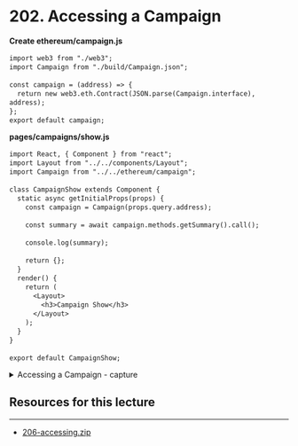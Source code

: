 # 202. Accessing a Campaign

**Create ethereum/campaign.js**
```
import web3 from "./web3";
import Campaign from "./build/Campaign.json";

const campaign = (address) => {
  return new web3.eth.Contract(JSON.parse(Campaign.interface), address);
};
export default campaign;
```

**pages/campaigns/show.js**
```
import React, { Component } from "react";
import Layout from "../../components/Layout";
import Campaign from "../../ethereum/campaign";

class CampaignShow extends Component {
  static async getInitialProps(props) {
    const campaign = Campaign(props.query.address);

    const summary = await campaign.methods.getSummary().call();

    console.log(summary);

    return {};
  }
  render() {
    return (
      <Layout>
        <h3>Campaign Show</h3>
      </Layout>
    );
  }
}

export default CampaignShow;
```

<details>
  <summary>Accessing a Campaign - capture</summary>

![202.1_Accessing-a-Campaign.png](../imgs/202.1_Accessing-a-Campaign.png)
---

**Click `View Campaign` and notice the information on coming Console**

![202.2_Accessing-a-Campaign.png](../imgs/202.2_Accessing-a-Campaign.png)
---
</details>

##  Resources for this lecture

---

-   [206-accessing.zip](https://beatlesm.s3.us-west-1.amazonaws.com/ethereum-and-solidity-complete-developer-guide/206-accessing.zip)